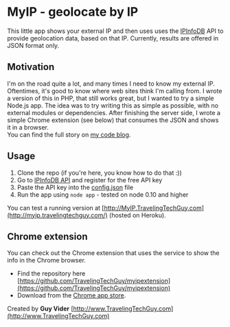 MyIP - geolocate by IP
======================

This little app shows your external IP and then uses uses the [IPInfoDB](http://ipinfodb.com/) API to provide geolocation data, based on that IP.
Currently, results are offered in JSON format only.

Motivation
----------
I'm on the road quite a lot, and many times I need to know my external IP. Oftentimes, it's good to know where web sites think I'm calling from.
I wrote a version of this in PHP, that still works great, but I wanted to try a simple Node.js app. The idea was to try writing this as simple as possible, with no external modules or dependencies. After finishing the server side, I wrote a simple Chrome extension (see below) that consumes the JSON and shows it in a browser.  
You can find the full story on [my code blog](http://code.travelingtechguy.com/2013/04/whats-my-ip.html).

Usage
-----
 1. Clone the repo (if you're here, you know how to do that :))
 2. Go to [IPInfoDB API](http://ipinfodb.com/register.php) and register for the free API key
 3. Paste the API key into the [config.json](https://github.com/TravelingTechGuy/myip/blob/github/config.json) file
 4. Run the app using `node app` - tested on node 0.10 and higher


You can test a running version at [http://MyIP.TravelingTechGuy.com](http://myip.travelingtechguy.com/) (hosted on Heroku).

Chrome extension
----------------
You can check out the Chrome extension that uses the service to show the info in the Chrome browser.
 - Find the repository here [https://github.com/TravelingTechGuy/myipextension](https://github.com/TravelingTechGuy/myipextension) 
 - Download from the [Chrome app store](https://chrome.google.com/webstore/detail/my-ip/lejbibljgiojigkpkhmdgdhmiaddgidd?hl=en-US&gl=US).

Created by **Guy Vider** [http://www.TravelingTechGuy.com](http://www.TravelingTechGuy.com)